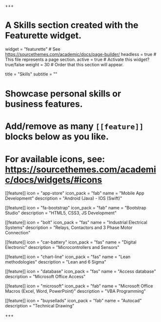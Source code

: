 +++
# A Skills section created with the Featurette widget.
widget = "featurette"  # See https://sourcethemes.com/academic/docs/page-builder/
headless = true  # This file represents a page section.
active = true  # Activate this widget? true/false
weight = 30  # Order that this section will appear.

title = "Skills"
subtitle = ""

# Showcase personal skills or business features.
# 
# Add/remove as many `[[feature]]` blocks below as you like.
# 
# For available icons, see: https://sourcethemes.com/academic/docs/widgets/#icons

[[feature]]
  icon = "app-store"
  icon_pack = "fab"
  name = "Mobile App Development"
  description = "Android (Java) - IOS (Swift)"
  
    
[[feature]]
  icon = "fa-bootstrap"
  icon_pack = "fab"
  name = "Bootstrap Studio"
  description = "HTML5, CSS3, JS Development"
  
[[feature]]
  icon = "bolt"
  icon_pack = "fas"
  name = "Industrial Electrical Systems"
  description = "Relays, Contactors and 3 Phase Motor Connection"
  
    
[[feature]]
  icon = "car-battery"
  icon_pack = "fas"
  name = "Digital Electronic"
  description = "Microcontrollers and Sensors"
  
  
[[feature]]
  icon = "chart-line"
  icon_pack = "fas"
  name = "Lean methodologies"
  description = "Lean and 6 Sigma" 
  
  [[feature]]
  icon = "database"
  icon_pack = "fas"
  name = "Access database"
  description = "Microsoft Office Access"
  
  [[feature]]
  icon = "microsoft"
  icon_pack = "fab"
  name = "Microsoft Office Macros (Excel, Word, PowerPoint)"
  description = "VBA Programming"
  
  [[feature]]
  icon = "buysellads"
  icon_pack = "fab"
  name = "Autocad"
  description = "Technical Drawing"
   
+++
